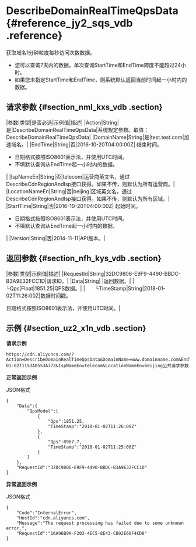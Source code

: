 # DescribeDomainRealTimeQpsData {#reference_jy2_sqs_vdb .reference}

获取域名1分钟粒度每秒访问次数数据。

-   您可以查询7天内的数据。单次查询StartTime和EndTime跨度不能超过24小时。
-   如果您未指定StartTime和EndTime，则系统默认返回当前时间起一小时内的数据。

## 请求参数 {#section_nml_kxs_vdb .section}

|参数|类型|是否必选|示例值|描述|
|Action|String|是|DescribeDomainRealTimeQpsData|系统规定参数。取值：DescribeDomainRealTimeQpsData|
|DomainName|String|是|test.test.com|加速域名。|
|EndTime|String|否|2016-10-20T04:00:00Z| 结束时间。

 -   日期格式按照ISO8601表示法，并使用UTC时间。
-   不填默认查询从EndTime起一小时内的数据。

 |
|IspNameEn|String|否|telecom|运营商英文名，通过DescribeCdnRegionAndIsp接口获得。如果不传，则默认为所有运营商。|
|LocationNameEn|String|否|beijing|区域英文名，通过DescribeCdnRegionAndIsp接口获得。如果不传，则默认为所有区域。|
|StartTime|String|否|2016-10-20T04:00:00Z| 起始时间。

 -   日期格式按照ISO8601表示法，并使用UTC时间。
-   不填默认查询从EndTime起一小时内的数据。

 |
|Version|String|否|2014-11-11|API版本。|

## 返回参数 {#section_nfh_kys_vdb .section}

|参数|类型|示例值|描述|
|RequestId|String|32DC9806-E9F9-4490-BBDC-B3A9E32FCC1D|请求ID。|
|Data|String| |返回数据。|
|  └Qps|Float|1851.25|QPS数据。|
|  └TimeStamp|String|2018-01-02T11:26:00Z|数据时间戳。

日期格式按照ISO8601表示法，并使用UTC时间。|

## 示例 {#section_uz2_x1n_vdb .section}

**请求示例**

```
https://cdn.aliyuncs.com/?Action=DescribeDomainRealTimeQpsData&DomainName=www.domainname.com&EndTime=2018-01-02T11%3A05%3A37Z&IspNameEn=telecom&LocationNameEn=beijing公共请求参数
```

**正常返回示例**

JSON格式

```
{
    "Data":{
        "QpsModel":[
            {
                "Qps":1851.25,
                "TimeStamp":"2018-01-02T11:26:00Z"
            },
            {
                "Qps":8967.7,
                "TimeStamp":"2018-01-02T11:25:00Z"
            }
        ]
    },
    "RequestId":"32DC9806-E9F9-4490-BBDC-B3A9E32FCC1D"
}
```

**异常返回示例**

JSON格式

```
{
    "Code":"InternalError",
    "HostId":"cdn.aliyuncs.com",
    "Message":"The request processing has failed due to some unknown error.",
    "RequestId":"16A96B9A-F203-4EC5-8E43-CB92E68F4CD8"
}
```

